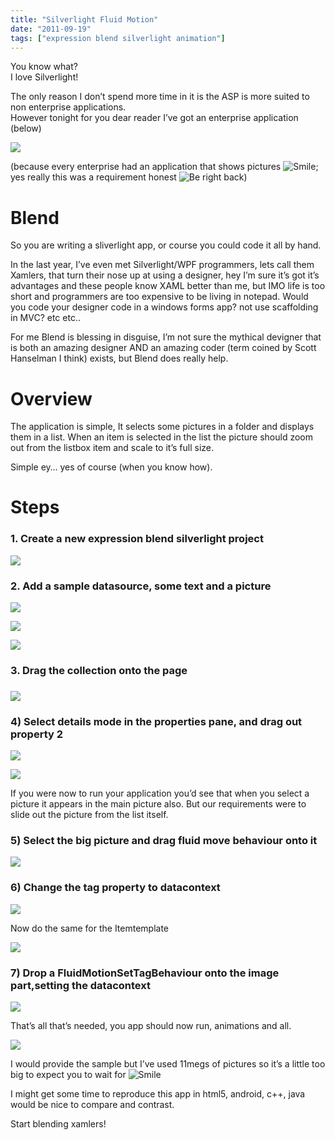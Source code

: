 ```yaml
---
title: "Silverlight Fluid Motion"
date: "2011-09-19"
tags: ["expression blend silverlight animation"]
---
```


You know what?  
I love Silverlight!

The only reason I don’t spend more time in it is the ASP is more suited to non enterprise applications.  
However tonight for you dear reader I’ve got an enterprise application (below)

![](/images/./image.axd?picture=image_thumb_90.png)

(because every enterprise had an application that shows pictures ![Smile](./image.axd?picture=wlEmoticon-smile_9.png); yes really this was a requirement honest ![Be right back](./image.axd?picture=wlEmoticon-berightback.png))

# Blend

So you are writing a sliverlight app, or course you could code it all by hand.

In the last year, I’ve even met Silverlight/WPF programmers, lets call them Xamlers, that turn their nose up at using a designer, hey I’m sure it’s got it’s advantages and these people know XAML better than me, but IMO life is too short and programmers are too expensive to be living in notepad. Would you code your designer code in a windows forms app? not use scaffolding in MVC? etc etc..

For me Blend is blessing in disguise, I’m not sure the mythical devigner that is both an amazing designer AND an amazing coder (term coined by Scott Hanselman I think) exists, but Blend does really help.

# Overview

The application is simple, It selects some pictures in a folder and displays them in a list. When an item is selected in the list the picture should zoom out from the listbox item and scale to it’s full size.

Simple ey… yes of course (when you know how).

# Steps

### 1\. Create a new expression blend silverlight project

![](/images/./image.axd?picture=image_thumb_91.png)

### 2\. Add a sample datasource, some text and a picture

![](/images/./image.axd?picture=image_thumb_92.png)

![](/images/./image.axd?picture=image_thumb_93.png)

![](/images/./image.axd?picture=image_thumb_94.png)

### 3\. Drag the collection onto the page

### ![](/images/./image.axd?picture=image_thumb_95.png)

### 4) Select details mode in the properties pane, and drag out property 2

![](/images/./image.axd?picture=image_thumb_96.png)

![](/images/./image.axd?picture=image_thumb_97.png)

If you were now to run your application you’d see that when you select a picture it appears in the main picture also. But our requirements were to slide out the picture from the list itself.

### 5) Select the big picture and drag fluid move behaviour onto it

![](/images/./image.axd?picture=image_thumb_98.png)

### 6) Change the tag property to datacontext

![](/images/./image.axd?picture=image_thumb_99.png)

Now do the same for the Itemtemplate

![](/images/./image.axd?picture=image_thumb_100.png)

### 7) Drop a FluidMotionSetTagBehaviour onto the image part,setting the datacontext

![](/images/./image.axd?picture=image_thumb_101.png)

That’s all that’s needed, you app should now run, animations and all.

![](/images/./image.axd?picture=image_thumb_102.png)

I would provide the sample but I’ve used 11megs of pictures so it’s a little too big to expect you to wait for ![Smile](./image.axd?picture=wlEmoticon-smile_9.png)

I might get some time to reproduce this app in html5, android, c++, java would be nice to compare and contrast.

Start blending xamlers!
